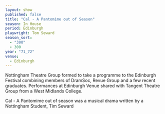 ```yaml
---
layout: show
published: false
title: "Cal - A Pantomime out of Season"
season: In House
period: Edinburgh
playwright: Tom Seward
season_sort: 
  - "300"
  - 300
year: "71_72"
venue: 
  - Edinburgh
---
```


Nottingham Theatre Group formed to take a programme to the Edinburgh Festival combining members of DramSoc, Revue Group and a few recent graduates. Performances at Edinburgh Venue shared with Tangent Theatre Group from a West Midlands College.

Cal - A Pantomime out of season was a musical drama written by a Nottingham Student, Tim Seward

